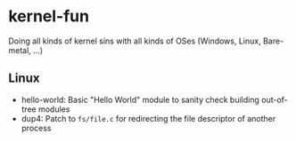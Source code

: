 # kernel-fun
Doing all kinds of kernel sins with all kinds of OSes (Windows, Linux, Bare-metal, ...)

## Linux

* hello-world: Basic "Hello World" module to sanity check building out-of-tree modules
* dup4: Patch to ``fs/file.c`` for redirecting the file descriptor of another process
